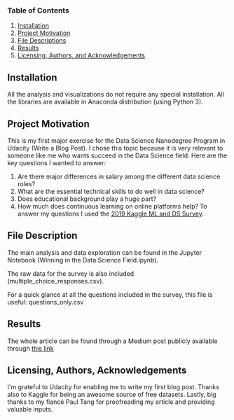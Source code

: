 ### Table of Contents

1. [Installation](#installation)
2. [Project Motivation](#motivation)
3. [File Descriptions](#files)
4. [Results](#results)
5. [Licensing, Authors, and Acknowledgements](#licensing)

## Installation <a name="installation"></a>
All the analysis and visualizations do not require any special installation. All the libraries are available in Anaconda distribution (using Python 3).

## Project Motivation <a name="motivation"></a>
This is my first major exercise for the Data Science Nanodegree Program in Udacity (Write a Blog Post). 
I chose this topic because it is very relevant to someone like me who wants succeed in the Data Science field. 
Here are the key questions I wanted to answer:
1) Are there major differences in salary among the different data science roles?
2) What are the essential technical skills to do well in data science?
3) Does educational background play a huge part?
4) How much does continuous learning on online platforms help?
To answer my questions I used the [2019 Kaggle ML and DS Survey](https://www.kaggle.com/c/kaggle-survey-2019).

## File Description <a name="files"></a>
The main analysis and data exploration can be found in the Jupyter Notebook (Winning in the Data Science Field.ipynb). 

The raw data for the survey is also included (multiple_choice_responses.csv).

For a quick glance at all the questions included in the survey, this file is useful: questions_only.csv

## Results <a name="results"></a>
The whole article can be found through a Medium post publicly available through [this link](https://medium.com/@noemiramiro/how-to-win-in-the-data-science-world-fdb0bd9b4ce7?source=friends_link&sk=b38fc9052e192db75fac94d2d00a0346) 

## Licensing, Authors, Acknowledgements <a name="licensing"></a>
I'm grateful to Udacity for enabling me to write my first blog post. Thanks also to Kaggle for being an awesome source of free datasets. Lastly, big thanks to my fiancé Paul Tang for proofreading my article and providing valuable inputs.


